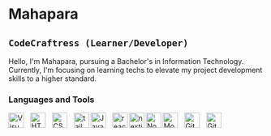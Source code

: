  
#  Mahapara

## **`CodeCraftress (Learner/Developer)`**
Hello, I'm Mahapara, pursuing a Bachelor's in Information Technology. Currently, I'm focusing on learning techs to elevate my project development skills to a higher standard.

### Languages and Tools
<img align="left" alt="Visual Studio Code" width="30px" src="https://cdn.jsdelivr.net/gh/devicons/devicon/icons/vscode/vscode-original.svg" style="padding-right:10px;" />
<img align="left" alt="HTML5" width="30px" src="https://cdn.jsdelivr.net/gh/devicons/devicon/icons/html5/html5-original.svg" style="padding-right:10px;" />
<img align="left" alt="CSS3" width="30px" src="https://cdn.jsdelivr.net/gh/devicons/devicon/icons/css3/css3-original.svg" style="padding-right:10px;" />
<img align="left" alt="tailwind" width="30px" src="https://devicon-website.vercel.app/api/tailwindcss/plain.svg"></img>
<img align="left" alt="JavaScript" width="30px" src="https://cdn.jsdelivr.net/gh/devicons/devicon/icons/javascript/javascript-original.svg" style="padding-right:10px;" />
<img align="left" alt="reactjs" width="30px"  src="https://devicon-website.vercel.app/api/react/original.svg"></img>
<img align="left" alt="nextjs" width="30px" src="https://devicon-website.vercel.app/api/nextjs/original.svg?color=%23FFFFFF"></img>
<img align="left" alt="Node.js" width="30px"  src="https://devicon-website.vercel.app/api/nodejs/original.svg"></img> 
<img align="left" alt="MongoDB" width="30px" src="https://cdn.jsdelivr.net/gh/devicons/devicon/icons/mongodb/mongodb-original.svg" style="padding-right:10px;" />
<img align="left" alt="Git" width="30px" src="https://cdn.jsdelivr.net/gh/devicons/devicon/icons/git/git-original.svg" style="padding-right:10px;" />
<img align="left" alt="GitHub" width="30px" src="https://user-images.githubusercontent.com/3369400/139447912-e0f43f33-6d9f-45f8-be46-2df5bbc91289.png" style="padding-right:10px;" />
          

           
          

<br />
<br />
